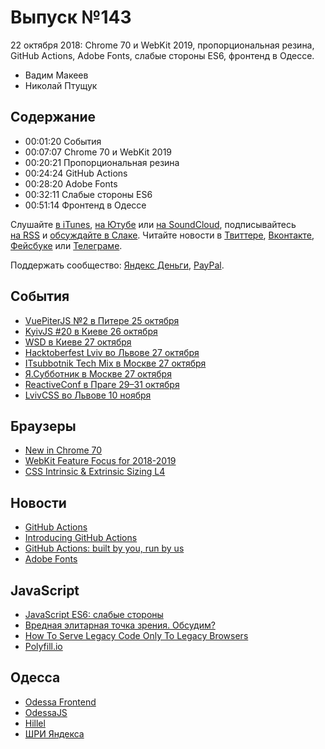 # Выпуск №143

22 октября 2018: Chrome 70 и WebKit 2019, пропорциональная резина, GitHub Actions, Adobe Fonts, слабые стороны ES6, фронтенд в Одессе.

- Вадим Макеев
- Николай Птущук

## Содержание

- 00:01:20 События
- 00:07:07 Chrome 70 и WebKit 2019
- 00:20:21 Пропорциональная резина
- 00:24:24 GitHub Actions
- 00:28:20 Adobe Fonts
- 00:32:11 Слабые стороны ES6
- 00:51:14 Фронтенд в Одессе

Слушайте [в iTunes](https://itunes.apple.com/podcast/id1080500016), [на Ютубе](https://www.youtube.com/playlist?list=PLMBnwIwFEFHcwuevhsNXkFTcadeX5R1Go) или [на SoundCloud](https://soundcloud.com/web-standards), подписывайтесь [на RSS](https://web-standards.ru/podcast/feed/) и [обсуждайте в Слаке](http://slack.web-standards.ru/). Читайте новости в [Твиттере](https://twitter.com/webstandards_ru), [Вконтакте](https://vk.com/webstandards_ru), [Фейсбуке](https://www.facebook.com/webstandardsru) или [Телеграме](https://t.me/webstandards_ru).

Поддержать сообщество: [Яндекс Деньги](https://money.yandex.ru/to/41001119329753), [PayPal](https://www.paypal.me/pepelsbey).

## События

- [VuePiterJS №2 в Питере 25 октября](https://medium.com/p/bf0d493272aa)
- [KyivJS #20 в Киеве 26 октября](http://kyivjs.org/)
- [WSD в Киеве 27 октября](https://wsd.events/2018/10/27/)
- [Hacktoberfest Lviv во Львове 27 октября](https://www.facebook.com/events/2180407068873890/)
- [ITsubbotnik Tech Mix в Москве 27 октября](https://events.epam.com/events/itsubbotnik-technological-mix)
- [Я.Субботник в Москве 27 октября](https://events.yandex.ru/events/yasubbotnik/27-oct-2018/)
- [ReactiveConf в Праге 29–31 октября](https://reactiveconf.com/)
- [LvivCSS во Львове 10 ноября](https://www.facebook.com/events/793560460837495/)

## Браузеры

- [New in Chrome 70](https://developers.google.com/web/updates/2018/10/nic70)
- [WebKit Feature Focus for 2018-2019](https://trac.webkit.org/wiki/WebKitFeatureFocus2018-2019)
- [CSS Intrinsic & Extrinsic Sizing L4](https://drafts.csswg.org/css-sizing-4/)

## Новости

- [GitHub Actions](https://github.com/features/actions)
- [Introducing GitHub Actions](https://css-tricks.com/introducing-github-actions/)
- [GitHub Actions: built by you, run by us](https://blog.github.com/2018-10-17-action-demos/)
- [Adobe Fonts](https://fonts.adobe.com/)

## JavaScript

- [JavaScript ES6: слабые стороны](https://medium.com/p/a0612c9fecf0)
- [Вредная элитарная точка зрения. Обсудим?](https://twitter.com/pepelsbey/status/1051957956621811715)
- [How To Serve Legacy Code Only To Legacy Browsers](https://www.smashingmagazine.com/2018/10/smart-bundling-legacy-code-browsers/)
- [Polyfill.io](https://polyfill.io/)

## Одесса

- [Odessa Frontend](https://odessafrontend.com/)
- [OdessaJS](http://odessajs.org/)
- [Hillel](https://odessa.ithillel.ua/)
- [ШРИ Яндекса](https://academy.yandex.ru/events/frontend/shri_msk-2018-2/)
